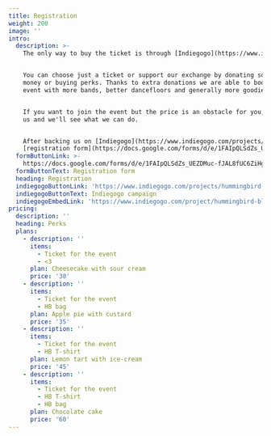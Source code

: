 ```yaml
---
title: Registration
weight: 200
image: ''
intro:
  description: >-
    The only way to buy the ticket is through [Indiegogo](https://www.indiegogo.com/projects/hummingbird-blues-2017-dance) campaign.


    You can choose just a ticket or support our exchange by donating some more
    money or buying perks. Thanks to extra donations we are able to boost up our
    event with more bands, better dancefloors and generally more goodies.


    If you want to join the event but the price is an obstacle for you, contact
    us and we'll see what we can do.


    After backing us on [Indiegogo](https://www.indiegogo.com/projects/hummingbird-blues-2017-dance) please don't forget to fill in the
    [registration form](https://docs.google.com/forms/d/e/1FAIpQLSdZs_UEZDMuc-fJAL8fUC6ZiHghly0fDCa0BeNJUql7yy9rNQ/viewform).
  formButtonLink: >-
    https://docs.google.com/forms/d/e/1FAIpQLSdZs_UEZDMuc-fJAL8fUC6ZiHghly0fDCa0BeNJUql7yy9rNQ/viewform
  formButtonText: Registration form
  heading: Registration
  indiegogoButtonLink: 'https://www.indiegogo.com/projects/hummingbird-blues-2017-dance'
  indiegogoButtonText: Indiegogo campaign
  indiegogoEmbedLink: 'https://www.indiegogo.com/project/hummingbird-blues-2017-dance/embedded'
pricing:
  description: ''
  heading: Perks
  plans:
    - description: ''
      items:
        - Ticket for the event
        - <3
      plan: Cheesecake with sour cream
      price: '30'
    - description: ''
      items:
        - Ticket for the event
        - HB bag
      plan: Apple pie with custard
      price: '35'
    - description: ''
      items:
        - Ticket for the event
        - HB T-shirt
      plan: Lemon tart with ice-cream
      price: '45'
    - description: ''
      items:
        - Ticket for the event
        - HB T-shirt
        - HB bag
      plan: Chocolate cake
      price: '60'
---
```


